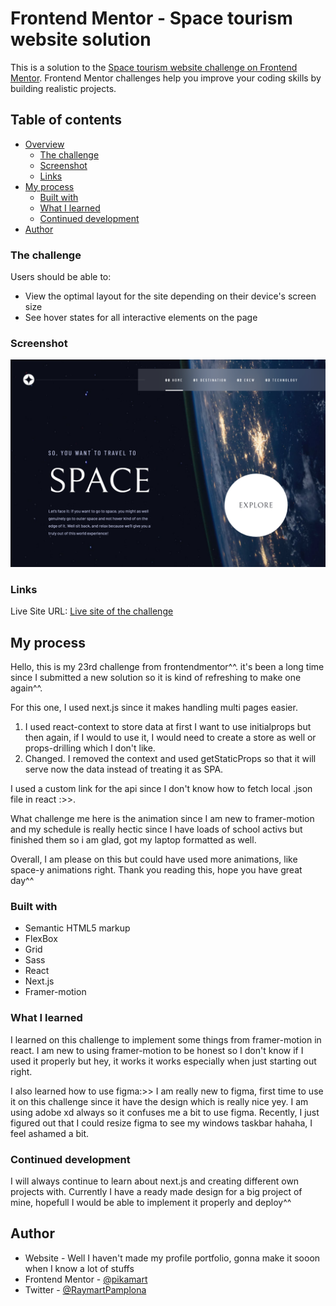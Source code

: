 # Frontend Mentor - Space tourism website solution

This is a solution to the [Space tourism website challenge on Frontend Mentor](https://www.frontendmentor.io/challenges/space-tourism-multipage-website-gRWj1URZ3). Frontend Mentor challenges help you improve your coding skills by building realistic projects. 

## Table of contents

- [Overview](#overview)
  - [The challenge](#the-challenge)
  - [Screenshot](#screenshot)
  - [Links](#links)
- [My process](#my-process)
  - [Built with](#built-with)
  - [What I learned](#what-i-learned)
  - [Continued development](#continued-development)
- [Author](#author)


### The challenge

Users should be able to:

- View the optimal layout for the site depending on their device's screen size
- See hover states for all interactive elements on the page


### Screenshot

![Desktop-view](finished/desktop.png)

### Links

Live Site URL: [Live site of the challenge](https://frontendmentor-space-tourism.vercel.app/)

## My process

Hello, this is my 23rd challenge from frontendmentor^^. it's been a long time since I submitted a new solution so it is kind of refreshing to make one again^^.

For this one, I used next.js since it makes handling multi pages easier. 
 1. I used react-context to store data at first I want to use initialprops but then again, if I would to use it, I would need to create a store as well or props-drilling which I don't like.
 2. Changed. I removed the context and used getStaticProps so that it will serve now the data instead of treating it as SPA.

I used a custom link for the api since I don't know how to fetch local .json file in react :>>.

What challenge me here is the animation since I am new to framer-motion and my schedule is really hectic since I have loads of school activs but finished them so i am glad, got my laptop formatted as well.

Overall, I am please on this but could have used more animations, like space-y animations right. Thank you reading this, hope you have great day^^

### Built with

- Semantic HTML5 markup
- FlexBox
- Grid
- Sass 
- React
- Next.js
- Framer-motion

### What I learned

I learned on this challenge to implement some things from framer-motion in react. I am new to using framer-motion to be honest so I don't know  if I used it properly but hey, it works it works especially when just starting out right.

I also learned how to use figma:>> I am really new to figma, first time to use it on this challenge since it have the design which is really nice yey. I am using adobe xd always so it confuses me a bit to use figma. Recently, I just figured out that I could resize figma to see my windows taskbar hahaha, I feel ashamed a bit.

### Continued development

I will always continue to learn about next.js and creating different own projects with. Currently I have a ready made design for a big project of mine, hopefull I would be able to implement it properly and deploy^^

## Author

- Website - Well I haven't made my profile portfolio, gonna make it sooon when I know a lot of stuffs
- Frontend Mentor - [@pikamart](https://www.frontendmentor.io/profile/pikamart)
- Twitter - [@RaymartPamplona](https://twitter.com/RaymartPamplona)
